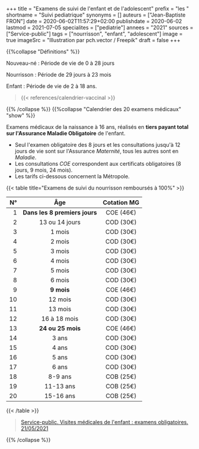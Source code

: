 +++
title = "Examens de suivi de l'enfant et de l'adolescent"
prefix = "les "
shortname = "Suivi pediatrique"
synonyms = []
auteurs = ["Jean-Baptiste FRON"]
date = 2020-06-02T11:57:29+02:00
publishdate = 2020-06-02
lastmod = 2021-07-05
specialites = ["pediatrie"]
annees = "2021"
sources = ["Service-public"]
tags = ["nourrisson", "enfant", "adolescent"]
image = true
imageSrc = "Illustration par pch.vector / Freepik"
draft = false
+++

{{%collapse "Définitions" %}}

Nouveau-né
: Période de vie de 0 à 28 jours

Nourrisson
: Période de 29 jours à 23 mois

Enfant
: Période de vie de 2 à 18 ans.

> {{< references/calendrier-vaccinal >}}

{{% /collapse %}}
{{%collapse "Calendrier des 20 examens médicaux" "show" %}}

Examens médicaux de la naissance à 16 ans, réalisés en **tiers payant total sur l'Assurance Maladie Obligatoire** de l'enfant.

- Seul l'examen obligatoire des 8 jours et les consultations jusqu'à 12 jours de vie sont sur l'Assurance *Maternité*, tous les autres sont en *Maladie*.
- Les consultations *COE* correspondent aux certificats obligatoires (8 jours, 9 mois, 24 mois).  
- Les tarifs ci-dessous concernent la Métropole.

{{< table title="Examens de suivi du nourrisson remboursés à 100%" >}}

| N°    | Âge           | Cotation MG |
|------:|:-------------:|:-----------:|
| 1     | **Dans les 8 premiers jours** | COE (46€) |
| 2     | 13 ou 14 jours | COD (30€) |
| 3     | 1 mois | COD (30€) |
| 4     | 2 mois | COD (30€) |
| 5     | 3 mois | COD (30€) |
| 6     | 4 mois | COD (30€) |
| 7     | 5 mois | COD (30€) |
| 8     | 6 mois | COD (30€) |
| 9     | **9 mois** | COE (46€) |
| 10    | 12 mois | COD (30€) |
| 11    | 13 mois | COD (30€) |
| 12    | 16 à 18 mois | COD (30€) |
| 13    | **24 ou 25 mois** | COE (46€) |
| 14    | 3 ans | COD (30€) |
| 15    | 4 ans | COD (30€) |
| 16    | 5 ans | COD (30€) |
| 17    | 6 ans | COD (30€) |
| 18    | 8-9 ans | COB (25€) |
| 19    | 11-13 ans | COB (25€) |
| 20    | 15-16 ans | COB (25€) |
{{< /table >}}

> [Service-public. Visites médicales de l'enfant : examens obligatoires. 21/05/2021](https://www.service-public.fr/particuliers/vosdroits/F967)

{{% /collapse %}}
